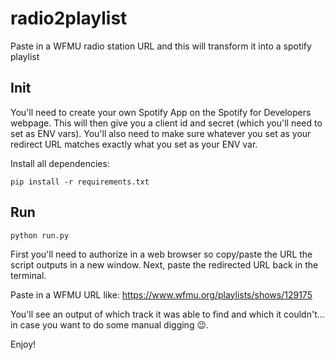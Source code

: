 # radio2playlist

Paste in a WFMU radio station URL and this will transform it into a spotify playlist

## Init

You'll need to create your own Spotify App on the Spotify for Developers webpage. This will then give you a client id and secret (which you'll need to set as ENV vars). You'll also need to make sure whatever you set as your redirect URL matches exactly what you set as your ENV var.

Install all dependencies:

```
pip install -r requirements.txt
```

## Run

```
python run.py
```

First you'll need to authorize in a web browser so copy/paste the URL the script outputs in a new window. Next, paste the redirected URL back in the terminal.

Paste in a WFMU URL like: https://www.wfmu.org/playlists/shows/129175

You'll see an output of which track it was able to find and which it couldn't... in case you want to do some manual digging 😉.

Enjoy!
